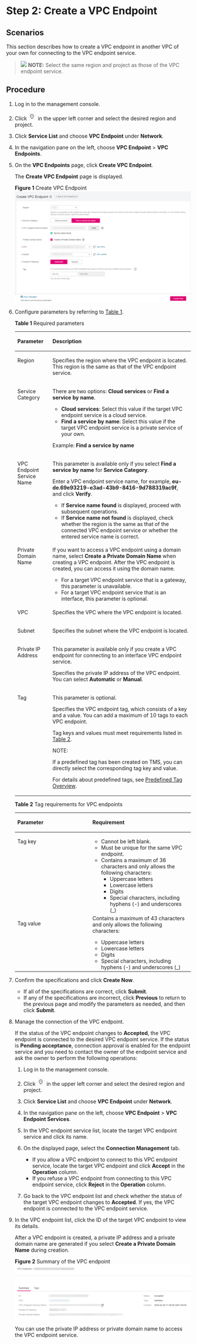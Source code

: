 # Step 2: Create a VPC Endpoint<a name="vpcep_02_02035"></a>

## Scenarios<a name="section5179152041320"></a>

This section describes how to create a VPC endpoint in another VPC of your own for connecting to the VPC endpoint service.

>![](/images/icon-note.gif) **NOTE:** 
>Select the same region and project as those of the VPC endpoint service.

## Procedure<a name="section71312811313"></a>

1.  Log in to the management console.
2.  Click  ![](/vpcep/user-guide/figures/icon-region.png)  in the upper left corner and select the desired region and project.
3.  Click  **Service List**  and choose  **VPC Endpoint**  under  **Network**.
4.  In the navigation pane on the left, choose  **VPC Endpoint**  \>  **VPC Endpoints**.
5.  On the  **VPC Endpoints**  page, click  **Create VPC Endpoint**.

    The  **Create VPC Endpoint**  page is displayed.

    **Figure  1**  Create VPC Endpoint<a name="fig3678226165614"></a>  
    ![](/vpcep/user-guide/figures/create-vpc-endpoint-1.png "create-vpc-endpoint-1")

6.  Configure parameters by referring to  [Table 1](#table12737165517587).

    **Table  1**  Required parameters

    <a name="table12737165517587"></a>
    <table><thead align="left"><tr id="row573718559589"><th class="cellrowborder" valign="top" width="19.950000000000003%" id="mcps1.2.3.1.1"><p id="p19845468112"><a name="p19845468112"></a><a name="p19845468112"></a><strong id="b183661420173514"><a name="b183661420173514"></a><a name="b183661420173514"></a>Parameter</strong></p>
    </th>
    <th class="cellrowborder" valign="top" width="80.05%" id="mcps1.2.3.1.2"><p id="p8818151814596"><a name="p8818151814596"></a><a name="p8818151814596"></a><strong id="b114674219359"><a name="b114674219359"></a><a name="b114674219359"></a>Description</strong></p>
    </th>
    </tr>
    </thead>
    <tbody><tr id="row157371055185814"><td class="cellrowborder" valign="top" width="19.950000000000003%" headers="mcps1.2.3.1.1 "><p id="p1582221875915"><a name="p1582221875915"></a><a name="p1582221875915"></a>Region</p>
    </td>
    <td class="cellrowborder" valign="top" width="80.05%" headers="mcps1.2.3.1.2 "><p id="p414694461010"><a name="p414694461010"></a><a name="p414694461010"></a>Specifies the region where the VPC endpoint is located. This region is the same as that of the VPC endpoint service.</p>
    </td>
    </tr>
    <tr id="row1173785555810"><td class="cellrowborder" valign="top" width="19.950000000000003%" headers="mcps1.2.3.1.1 "><p id="p2829181875918"><a name="p2829181875918"></a><a name="p2829181875918"></a>Service Category</p>
    </td>
    <td class="cellrowborder" valign="top" width="80.05%" headers="mcps1.2.3.1.2 "><p id="p1757134220153"><a name="p1757134220153"></a><a name="p1757134220153"></a>There are two options: <strong id="b17409125544019"><a name="b17409125544019"></a><a name="b17409125544019"></a>Cloud services</strong> or <strong id="b941005513408"><a name="b941005513408"></a><a name="b941005513408"></a>Find a service by name</strong>.</p>
    <a name="ul033017631615"></a><a name="ul033017631615"></a><ul id="ul033017631615"><li><strong id="b1437152413131"><a name="b1437152413131"></a><a name="b1437152413131"></a>Cloud services</strong>: Select this value if the target VPC endpoint service is a cloud service.</li><li><strong id="b1240812260133"><a name="b1240812260133"></a><a name="b1240812260133"></a>Find a service by name</strong>: Select this value if the target VPC endpoint service is a private service of your own.</li></ul>
    <p id="p38293188598"><a name="p38293188598"></a><a name="p38293188598"></a>Example: <strong id="vpcep_02_02023_b1633955318321"><a name="vpcep_02_02023_b1633955318321"></a><a name="vpcep_02_02023_b1633955318321"></a>Find a service by name</strong></p>
    </td>
    </tr>
    <tr id="row1373945595814"><td class="cellrowborder" valign="top" width="19.950000000000003%" headers="mcps1.2.3.1.1 "><p id="p183291814594"><a name="p183291814594"></a><a name="p183291814594"></a>VPC Endpoint Service Name</p>
    </td>
    <td class="cellrowborder" valign="top" width="80.05%" headers="mcps1.2.3.1.2 "><p id="p44541820122317"><a name="p44541820122317"></a><a name="p44541820122317"></a>This parameter is available only if you select <strong id="b8826197144118"><a name="b8826197144118"></a><a name="b8826197144118"></a>Find a service by name</strong> for <strong id="b9827971415"><a name="b9827971415"></a><a name="b9827971415"></a>Service Category</strong>.</p>
    <p id="p1934481283910"><a name="p1934481283910"></a><a name="p1934481283910"></a>Enter a VPC endpoint service name, for example, <strong id="b41416440567"><a name="b41416440567"></a><a name="b41416440567"></a>eu-de.69e93219-e3ad-43b9-8416-9d788319ac9f</strong>, and click <strong id="b363492845611"><a name="b363492845611"></a><a name="b363492845611"></a>Verify</strong>.</p>
    <a name="ul3480142813394"></a><a name="ul3480142813394"></a><ul id="ul3480142813394"><li>If <strong id="b52510075717"><a name="b52510075717"></a><a name="b52510075717"></a>Service name found</strong> is displayed, proceed with subsequent operations.</li><li>If <strong id="b1827512239431"><a name="b1827512239431"></a><a name="b1827512239431"></a>Service name not found</strong> is displayed, check whether the region is the same as that of the connected VPC endpoint service or whether the entered service name is correct.</li></ul>
    </td>
    </tr>
    <tr id="row1762717911591"><td class="cellrowborder" valign="top" width="19.950000000000003%" headers="mcps1.2.3.1.1 "><p id="p583711186592"><a name="p583711186592"></a><a name="p583711186592"></a>Private Domain Name</p>
    </td>
    <td class="cellrowborder" valign="top" width="80.05%" headers="mcps1.2.3.1.2 "><p id="p1592095318211"><a name="p1592095318211"></a><a name="p1592095318211"></a>If you want to access a VPC endpoint using a domain name, select <strong id="b841704135310"><a name="b841704135310"></a><a name="b841704135310"></a>Create a Private Domain Name</strong> when creating a VPC endpoint. After the VPC endpoint is created, you can access it using the domain name.</p>
    <a name="ul104371446506"></a><a name="ul104371446506"></a><ul id="ul104371446506"><li>For a target VPC endpoint service that is a gateway, this parameter is unavailable.</li><li>For a target VPC endpoint service that is an interface, this parameter is optional.</li></ul>
    </td>
    </tr>
    <tr id="row36294912590"><td class="cellrowborder" valign="top" width="19.950000000000003%" headers="mcps1.2.3.1.1 "><p id="p4787227141811"><a name="p4787227141811"></a><a name="p4787227141811"></a>VPC</p>
    </td>
    <td class="cellrowborder" valign="top" width="80.05%" headers="mcps1.2.3.1.2 "><p id="p1578952791814"><a name="p1578952791814"></a><a name="p1578952791814"></a>Specifies the VPC where the VPC endpoint is located.</p>
    </td>
    </tr>
    <tr id="row1062914915592"><td class="cellrowborder" valign="top" width="19.950000000000003%" headers="mcps1.2.3.1.1 "><p id="p1284291815594"><a name="p1284291815594"></a><a name="p1284291815594"></a>Subnet</p>
    </td>
    <td class="cellrowborder" valign="top" width="80.05%" headers="mcps1.2.3.1.2 "><p id="p384231845919"><a name="p384231845919"></a><a name="p384231845919"></a>Specifies the subnet where the VPC endpoint is located.</p>
    </td>
    </tr>
    <tr id="row15944171661120"><td class="cellrowborder" valign="top" width="19.950000000000003%" headers="mcps1.2.3.1.1 "><p id="p111652042164320"><a name="p111652042164320"></a><a name="p111652042164320"></a>Private IP Address</p>
    </td>
    <td class="cellrowborder" valign="top" width="80.05%" headers="mcps1.2.3.1.2 "><p id="p149917271918"><a name="p149917271918"></a><a name="p149917271918"></a>This parameter is available only if you create a VPC endpoint for connecting to an interface VPC endpoint service.</p>
    <p id="p111652426435"><a name="p111652426435"></a><a name="p111652426435"></a>Specifies the private IP address of the VPC endpoint. You can select <strong id="b172641514132610"><a name="b172641514132610"></a><a name="b172641514132610"></a>Automatic</strong> or <strong id="b152781014142619"><a name="b152781014142619"></a><a name="b152781014142619"></a>Manual</strong>.</p>
    </td>
    </tr>
    <tr id="row1164684404011"><td class="cellrowborder" valign="top" width="19.950000000000003%" headers="mcps1.2.3.1.1 "><p id="p11841250101315"><a name="p11841250101315"></a><a name="p11841250101315"></a>Tag</p>
    </td>
    <td class="cellrowborder" valign="top" width="80.05%" headers="mcps1.2.3.1.2 "><p id="p18120152565319"><a name="p18120152565319"></a><a name="p18120152565319"></a>This parameter is optional.</p>
    <p id="p1934918182710"><a name="p1934918182710"></a><a name="p1934918182710"></a>Specifies the VPC endpoint tag, which consists of a key and a value. You can add a maximum of 10 tags to each VPC endpoint.</p>
    <p id="p218515071317"><a name="p218515071317"></a><a name="p218515071317"></a>Tag keys and values must meet requirements listed in <a href="#table37259471306">Table 2</a>.</p>
    <div class="note" id="note135211732813"><a name="note135211732813"></a><a name="note135211732813"></a><span class="notetitle"> NOTE: </span><div class="notebody"><p id="en-us_topic_0131645182_p1697925218"><a name="en-us_topic_0131645182_p1697925218"></a><a name="en-us_topic_0131645182_p1697925218"></a>If a predefined tag has been created on TMS, you can directly select the corresponding tag key and value.</p>
    <p id="en-us_topic_0131645182_p6121182813506"><a name="en-us_topic_0131645182_p6121182813506"></a><a name="en-us_topic_0131645182_p6121182813506"></a>For details about predefined tags, see <a href="https://docs.otc.t-systems.com/usermanual/tms/en-us_topic_0056266269.html" target="_blank" rel="noopener noreferrer">Predefined Tag Overview</a>.</p>
    </div></div>
    </td>
    </tr>
    </tbody>
    </table>

    **Table  2**  Tag requirements for VPC endpoints

    <a name="table37259471306"></a>
    <table><thead align="left"><tr id="vpcep_02_0302_row1975492119112"><th class="cellrowborder" valign="top" width="42.63%" id="mcps1.2.3.1.1"><p id="vpcep_02_0302_p127543216114"><a name="vpcep_02_0302_p127543216114"></a><a name="vpcep_02_0302_p127543216114"></a><strong id="vpcep_02_0302_b116044234515"><a name="vpcep_02_0302_b116044234515"></a><a name="vpcep_02_0302_b116044234515"></a>Parameter</strong></p>
    </th>
    <th class="cellrowborder" valign="top" width="57.37%" id="mcps1.2.3.1.2"><p id="vpcep_02_0302_p187541211118"><a name="vpcep_02_0302_p187541211118"></a><a name="vpcep_02_0302_p187541211118"></a><strong id="vpcep_02_0302_b134861185457"><a name="vpcep_02_0302_b134861185457"></a><a name="vpcep_02_0302_b134861185457"></a>Requirement</strong></p>
    </th>
    </tr>
    </thead>
    <tbody><tr id="vpcep_02_0302_row1375419211915"><td class="cellrowborder" valign="top" width="42.63%" headers="mcps1.2.3.1.1 "><p id="vpcep_02_0302_p15754421417"><a name="vpcep_02_0302_p15754421417"></a><a name="vpcep_02_0302_p15754421417"></a>Tag key</p>
    </td>
    <td class="cellrowborder" valign="top" width="57.37%" headers="mcps1.2.3.1.2 "><a name="vpcep_02_0302_ul182248574315"></a><a name="vpcep_02_0302_ul182248574315"></a><ul id="vpcep_02_0302_ul182248574315"><li>Cannot be left blank.</li><li>Must be unique for the same VPC endpoint.</li><li>Contains a maximum of 36 characters and only allows the following characters:<a name="vpcep_02_0302_ul15224957937"></a><a name="vpcep_02_0302_ul15224957937"></a><ul id="vpcep_02_0302_ul15224957937"><li>Uppercase letters</li><li>Lowercase letters</li><li>Digits</li><li>Special characters, including hyphens (-) and underscores (_)</li></ul>
    </li></ul>
    </td>
    </tr>
    <tr id="vpcep_02_0302_row97543211410"><td class="cellrowborder" valign="top" width="42.63%" headers="mcps1.2.3.1.1 "><p id="vpcep_02_0302_p97549211414"><a name="vpcep_02_0302_p97549211414"></a><a name="vpcep_02_0302_p97549211414"></a>Tag value</p>
    </td>
    <td class="cellrowborder" valign="top" width="57.37%" headers="mcps1.2.3.1.2 "><div class="p" id="vpcep_02_0302_p20581523133713"><a name="vpcep_02_0302_p20581523133713"></a><a name="vpcep_02_0302_p20581523133713"></a>Contains a maximum of 43 characters and only allows the following characters:<a name="vpcep_02_0302_ul19120173116418"></a><a name="vpcep_02_0302_ul19120173116418"></a><ul id="vpcep_02_0302_ul19120173116418"><li>Uppercase letters</li><li>Lowercase letters</li><li>Digits</li><li>Special characters, including hyphens (-) and underscores (_)</li></ul>
    </div>
    </td>
    </tr>
    </tbody>
    </table>

7.  Confirm the specifications and click  **Create Now**.
    -   If all of the specifications are correct, click  **Submit**.
    -   If any of the specifications are incorrect, click  **Previous**  to return to the previous page and modify the parameters as needed, and then click  **Submit**.

8.  Manage the connection of the VPC endpoint.

    If the status of the VPC endpoint changes to  **Accepted**, the VPC endpoint is connected to the desired VPC endpoint service. If the status is  **Pending acceptance**, connection approval is enabled for the endpoint service and you need to contact the owner of the endpoint service and ask the owner to perform the following operations:

    1.  Log in to the management console.
    2.  Click  ![](/vpcep/user-guide/figures/icon-region.png)  in the upper left corner and select the desired region and project.
    3.  Click  **Service List**  and choose  **VPC Endpoint**  under  **Network**.
    4.  In the navigation pane on the left, choose  **VPC Endpoint**  \>  **VPC Endpoint Services**.
    5.  In the VPC endpoint service list, locate the target VPC endpoint service and click its name.
    6.  On the displayed page, select the  **Connection Management**  tab.
        -   If you allow a VPC endpoint to connect to this VPC endpoint service, locate the target VPC endpoint and click  **Accept**  in the  **Operation**  column.
        -   If you refuse a VPC endpoint from connecting to this VPC endpoint service, click  **Reject**  in the  **Operation**  column.

    7.  Go back to the VPC endpoint list and check whether the status of the target VPC endpoint changes to  **Accepted**. If yes, the VPC endpoint is connected to the VPC endpoint service.

9.  In the VPC endpoint list, click the ID of the target VPC endpoint to view its details.

    After a VPC endpoint is created, a private IP address and a private domain name are generated if you select  **Create a Private Domain Name**  during creation.

    **Figure  2**  Summary of the VPC endpoint<a name="vpcep_02_02023_fig6750164113019"></a>  
    ![](/vpcep/user-guide/figures/summary-of-the-vpc-endpoint.png "summary-of-the-vpc-endpoint")

    You can use the private IP address or private domain name to access the VPC endpoint service.


